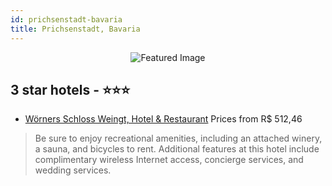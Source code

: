 ```yaml
---
id: prichsenstadt-bavaria
title: Prichsenstadt, Bavaria
---
```


<center><img src="https://i.travelapi.com/hotels/15000000/14740000/14731300/14731206/2ad0beea_z.jpg" alt="Featured Image" /></center>


##  3 star hotels - ⭐️⭐️⭐️

-    [Wörners Schloss Weingt, Hotel & Restaurant](https://us.hurb.com/hotels/prichsenstadt/worners-schloss-weingt-hotel-restaurant-JNP-JP555334?cmp=18055) Prices from R$ 512,46
   > Be sure to enjoy recreational amenities, including an attached winery, a sauna, and bicycles to rent. Additional features at this hotel include complimentary wireless Internet access, concierge services, and wedding services.
